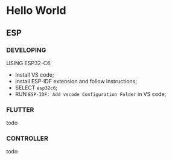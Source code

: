 # Hello World

## ESP

### DEVELOPING

USING ESP32-C6

- Install VS code;
- Install ESP-IDF extension and follow instructions;
- SELECT `esp32c6`;
- RUN `ESP-IDF: Add vscode Configuration Folder` in VS code;

### FLUTTER

todo

### CONTROLLER

todo
